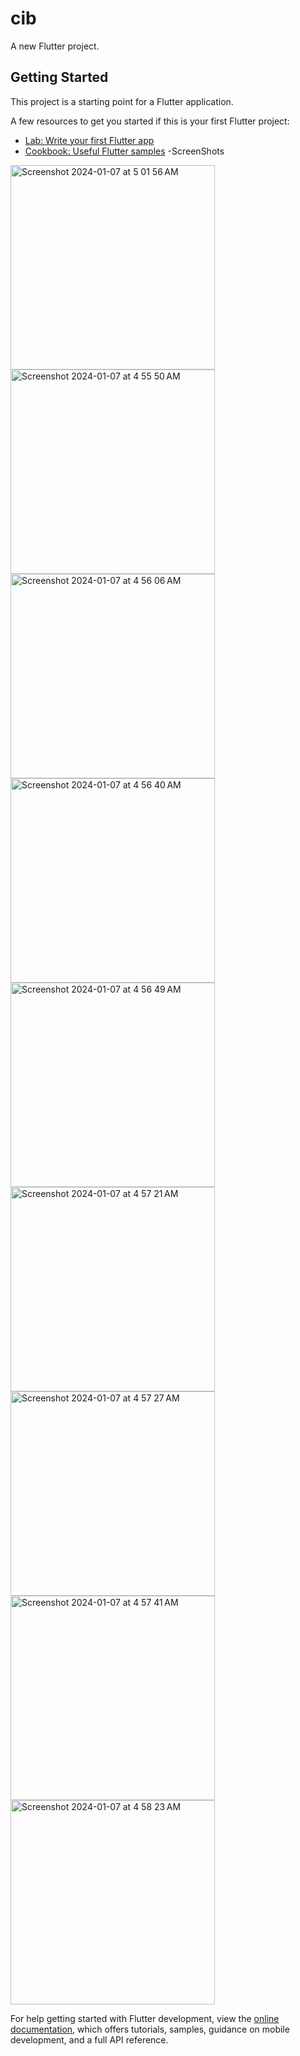# cib

A new Flutter project.

## Getting Started

This project is a starting point for a Flutter application.

A few resources to get you started if this is your first Flutter project:

- [Lab: Write your first Flutter app](https://docs.flutter.dev/get-started/codelab)
- [Cookbook: Useful Flutter samples](https://docs.flutter.dev/cookbook)
-ScreenShots
<img width="327" alt="Screenshot 2024-01-07 at 5 01 56 AM" src="https://github.com/ahmedalam782/CibApp/assets/63088248/cad76238-eec6-40f0-8040-13cf72b9d3fb">
<img width="327" alt="Screenshot 2024-01-07 at 4 55 50 AM" src="https://github.com/ahmedalam782/CibApp/assets/63088248/92395714-517d-4839-8852-8ee0c660ca9b">
<img width="327" alt="Screenshot 2024-01-07 at 4 56 06 AM" src="https://github.com/ahmedalam782/CibApp/assets/63088248/48354374-0e04-4410-8f3e-38b124be1e1c">
<img width="327" alt="Screenshot 2024-01-07 at 4 56 40 AM" src="https://github.com/ahmedalam782/CibApp/assets/63088248/6628f165-2d39-4aca-a2b2-e768a94e4efb">
<img width="327" alt="Screenshot 2024-01-07 at 4 56 49 AM" src="https://github.com/ahmedalam782/CibApp/assets/63088248/9d602a20-8f92-4420-8195-70af8f01fa1c">
<img width="327" alt="Screenshot 2024-01-07 at 4 57 21 AM" src="https://github.com/ahmedalam782/CibApp/assets/63088248/e140f5e8-164d-4678-8c33-bcad14f618e3">
<img width="327" alt="Screenshot 2024-01-07 at 4 57 27 AM" src="https://github.com/ahmedalam782/CibApp/assets/63088248/6846def3-11e1-4c66-b30b-f46bda4b7a1b">
<img width="327" alt="Screenshot 2024-01-07 at 4 57 41 AM" src="https://github.com/ahmedalam782/CibApp/assets/63088248/8122d4f6-71a6-421b-8c2f-0a9d54d8491f">
<img width="327" alt="Screenshot 2024-01-07 at 4 58 23 AM" src="https://github.com/ahmedalam782/CibApp/assets/63088248/b3182fef-427e-4665-bc94-e4fd23840b65">

For help getting started with Flutter development, view the
[online documentation](https://docs.flutter.dev/), which offers tutorials,
samples, guidance on mobile development, and a full API reference.
